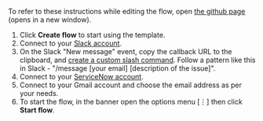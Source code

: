 To refer to these instructions while editing the flow, open [the github page](https://github.com/ot4i/app-connect-templates/blob/master/resources/markdown/Open%20a%20ticket%20on%20ServiceNow%20from%20an%20identified%20issue%20in%20Slack%20and%20send%20an%20email%20using%20Gmail_instructions.md) (opens in a new window).

1. Click **Create flow** to start using the template.
1. Connect to your [Slack account](https://developer.ibm.com/integration/docs/app-connect/how-to-guides-for-apps/use-ibm-app-connect-slack/).
1. On the Slack "New message" event, copy the callback URL to the clipboard, and [create a custom slash command](https://developer.ibm.com/integration/docs/app-connect/how-to-guides-for-apps/use-ibm-app-connect-slack/#considerations). Follow a pattern like this in Slack - "/message [your email] [description of the issue]".
1. Connect to your [ServiceNow account](https://developer.ibm.com/integration/docs/app-connect/how-to-guides-for-apps/use-ibm-app-connect-servicenow/).
1. Connect to your Gmail account and choose the email address as per your needs.
1. To start the flow, in the banner open the options menu [&#8942;] then click **Start flow**.
